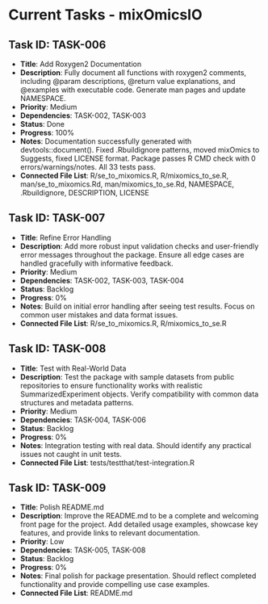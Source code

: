 # Current Tasks - mixOmicsIO

## Task ID: TASK-006
- **Title**: Add Roxygen2 Documentation
- **Description**: Fully document all functions with roxygen2 comments, including @param descriptions, @return value explanations, and @examples with executable code. Generate man pages and update NAMESPACE.
- **Priority**: Medium
- **Dependencies**: TASK-002, TASK-003
- **Status**: Done
- **Progress**: 100%
- **Notes**: Documentation successfully generated with devtools::document(). Fixed .Rbuildignore patterns, moved mixOmics to Suggests, fixed LICENSE format. Package passes R CMD check with 0 errors/warnings/notes. All 33 tests pass.
- **Connected File List**: R/se_to_mixomics.R, R/mixomics_to_se.R, man/se_to_mixomics.Rd, man/mixomics_to_se.Rd, NAMESPACE, .Rbuildignore, DESCRIPTION, LICENSE

## Task ID: TASK-007
- **Title**: Refine Error Handling
- **Description**: Add more robust input validation checks and user-friendly error messages throughout the package. Ensure all edge cases are handled gracefully with informative feedback.
- **Priority**: Medium
- **Dependencies**: TASK-002, TASK-003, TASK-004
- **Status**: Backlog
- **Progress**: 0%
- **Notes**: Build on initial error handling after seeing test results. Focus on common user mistakes and data format issues.
- **Connected File List**: R/se_to_mixomics.R, R/mixomics_to_se.R

## Task ID: TASK-008
- **Title**: Test with Real-World Data
- **Description**: Test the package with sample datasets from public repositories to ensure functionality works with realistic SummarizedExperiment objects. Verify compatibility with common data structures and metadata patterns.
- **Priority**: Medium
- **Dependencies**: TASK-004, TASK-006
- **Status**: Backlog
- **Progress**: 0%
- **Notes**: Integration testing with real data. Should identify any practical issues not caught in unit tests.
- **Connected File List**: tests/testthat/test-integration.R

## Task ID: TASK-009
- **Title**: Polish README.md
- **Description**: Improve the README.md to be a complete and welcoming front page for the project. Add detailed usage examples, showcase key features, and provide links to relevant documentation.
- **Priority**: Low
- **Dependencies**: TASK-005, TASK-008
- **Status**: Backlog
- **Progress**: 0%
- **Notes**: Final polish for package presentation. Should reflect completed functionality and provide compelling use case examples.
- **Connected File List**: README.md
